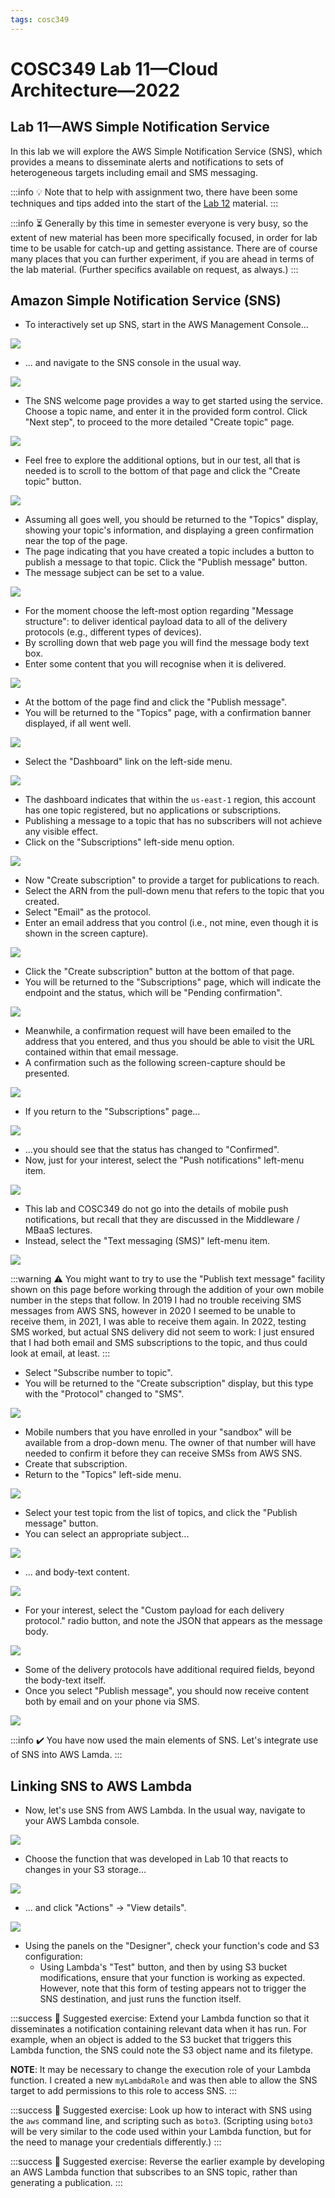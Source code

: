 ```yaml
---
tags: cosc349
---
```

# COSC349 Lab 11—Cloud Architecture—2022
## Lab 11—AWS Simple Notification Service
<!-- Screen captures of 950x800 -->

[Lab 12]: /aPDgQ1qBRvm_4g71edc4DA

In this lab we will explore the AWS Simple Notification Service (SNS), which provides a means to disseminate alerts and notifications to sets of heterogeneous targets including email and SMS messaging.

:::info
:bulb: 
Note that to help with assignment two, there have been some techniques and tips added into the start of the [Lab 12] material.
:::

:::info
:hourglass_flowing_sand: 
Generally by this time in semester everyone is very busy, so the extent of new material has been more specifically focused, in order for lab time to be usable for catch-up and getting assistance. There are of course many places that you can further experiment, if you are ahead in terms of the lab material. (Further specifics available on request, as always.)
:::

## Amazon Simple Notification Service (SNS)

- To interactively set up SNS, start in the AWS Management Console...

![](https://i.imgur.com/Zh71F7k.png)

- ... and navigate to the SNS console in the usual way.

![](https://i.imgur.com/cmMql5s.png)

- The SNS welcome page provides a way to get started using the service. Choose a topic name, and enter it in the provided form control. Click "Next step", to proceed to the more detailed "Create topic" page.

![](https://i.imgur.com/IX8JvcX.png)

- Feel free to explore the additional options, but in our test, all that is needed is to scroll to the bottom of that page and click the "Create topic" button.

![](https://i.imgur.com/cWSf7PB.png)

- Assuming all goes well, you should be returned to the "Topics" display, showing your topic's information, and displaying a green confirmation near the top of the page.
- The page indicating that you have created a topic includes a button to publish a message to that topic. Click the "Publish message" button.
- The message subject can be set to a value.

![](https://i.imgur.com/MW0x1D9.png)

- For the moment choose the left-most option regarding "Message structure": to deliver identical payload data to all of the delivery protocols (e.g., different types of devices).
- By scrolling down that web page you will find the message body text box.
- Enter some content that you will recognise when it is delivered.

![](https://i.imgur.com/RXCUYHI.png)

- At the bottom of the page find and click the "Publish message".
- You will be returned to the "Topics" page, with a confirmation banner displayed, if all went well.

![](https://i.imgur.com/rVjPfkq.png)

- Select the "Dashboard" link on the left-side menu.

![](https://i.imgur.com/K5TUeQA.png)

- The dashboard indicates that within the `us-east-1` region, this account has one topic registered, but no applications or subscriptions.
- Publishing a message to a topic that has no subscribers will not achieve any visible effect.
- Click on the "Subscriptions" left-side menu option.

![](https://i.imgur.com/HqYkQuz.png)

- Now "Create subscription" to provide a target for publications to reach.
- Select the ARN from the pull-down menu that refers to the topic that you created.
- Select "Email" as the protocol.
- Enter an email address that you control (i.e., not mine, even though it is shown in the screen capture).

![](https://i.imgur.com/grHl03b.png)

- Click the "Create subscription" button at the bottom of that page.
- You will be returned to the "Subscriptions" page, which will indicate the endpoint and the status, which will be "Pending confirmation".

![](https://i.imgur.com/ZfgDlXU.png)

- Meanwhile, a confirmation request will have been emailed to the address that you entered, and thus you should be able to visit the URL contained within that email message.
- A confirmation such as the following screen-capture should be presented.

![](https://i.imgur.com/cYHCYIY.png)

- If you return to the "Subscriptions" page...

![](https://i.imgur.com/JUWbQA4.png)

- ...you should see that the status has changed to "Confirmed".
- Now, just for your interest, select the "Push notifications" left-menu item.

![](https://i.imgur.com/NoCAoE6.png)

- This lab and COSC349 do not go into the details of mobile push notifications, but recall that they are discussed in the Middleware / MBaaS lectures.
- Instead, select the "Text messaging (SMS)" left-menu item.

![](https://i.imgur.com/82bjavW.png)

:::warning
:warning:  You might want to try to use the "Publish text message" facility shown on this page before working through the addition of your own mobile number in the steps that follow. In 2019 I had no trouble receiving SMS messages from AWS SNS, however in 2020 I seemed to be unable to receive them, in 2021, I was able to receive them again. In 2022, testing SMS worked, but actual SNS delivery did not seem to work: I just ensured that I had both email and SMS subscriptions to the topic, and thus could look at email, at least.
:::

- Select "Subscribe number to topic".
- You will be returned to the "Create subscription" display, but this type with the "Protocol" changed to "SMS".

![](https://i.imgur.com/PWftjdA.png)

- Mobile numbers that you have enrolled in your "sandbox" will be available from a drop-down menu. The owner of that number will have needed to confirm it before they can receive SMSs from AWS SNS.
- Create that subscription.
- Return to the "Topics" left-side menu.

![](https://i.imgur.com/fvdlKi1.png)

- Select your test topic from the list of topics, and click the "Publish message" button.
- You can select an appropriate subject...

![](https://i.imgur.com/OLl13xe.png)

- ... and body-text content.

![](https://i.imgur.com/DpOLl5P.png)

- For your interest, select the "Custom payload for each delivery protocol." radio button, and note the JSON that appears as the message body.

![](https://i.imgur.com/c5saF5P.png)

- Some of the delivery protocols have additional required fields, beyond the body-text itself.
- Once you select "Publish message", you should now receive content both by email and on your phone via SMS.

![](https://i.imgur.com/W0dcj3P.png)


:::info
:heavy_check_mark: 
You have now used the main elements of SNS. Let's integrate use of SNS into AWS Lamda.
:::

## Linking SNS to AWS Lambda

- Now, let's use SNS from AWS Lambda. In the usual way, navigate to your AWS Lambda console.

![](https://i.imgur.com/7hsN7kr.png)

- Choose the function that was developed in Lab 10 that reacts to changes in your S3 storage...

![](https://i.imgur.com/XYFRoAI.png)

- ... and click "Actions" -> "View details".

![](https://i.imgur.com/231nd23.png)

- Using the panels on the "Designer", check your function's code and S3 configuration:
    - Using Lambda's "Test" button, and then by using S3 bucket modifications, ensure that your function is working as expected. However, note that this form of testing appears not to trigger the SNS destination, and just runs the function itself.

:::success
:pencil: 
Suggested exercise: Extend your Lambda function so that it disseminates a notification containing relevant data when it has run. For example, when an object is added to the S3 bucket that triggers this Lambda function, the SNS could note the S3 object name and its filetype.

**NOTE**: It may be necessary to change the execution role of your Lambda function. I created a new `myLambdaRole` and was then able to allow the SNS target to add permissions to this role to access SNS.
:::

:::success
:pencil: 
Suggested exercise: Look up how to interact with SNS using the `aws` command line, and scripting such as `boto3`. (Scripting using `boto3` will be very similar to the code used within your Lambda function, but for the need to manage your credentials differently.)
:::

:::success
:pencil: 
Suggested exercise: Reverse the earlier example by developing an AWS Lambda function that subscribes to an SNS topic, rather than generating a publication.
:::